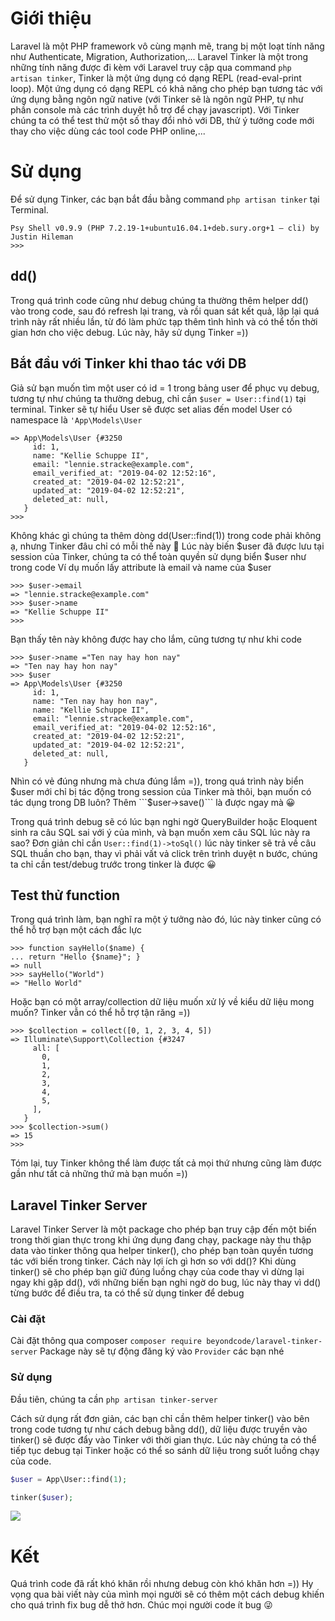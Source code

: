 # Giới thiệu
Laravel là một PHP framework vô cùng mạnh mẽ, trang bị một loạt tính năng như Authenticate, Migration, Authorization,... Laravel Tinker là một trong những tính năng được đi kèm với Laravel truy cập qua command ```php artisan tinker```, Tinker là một ứng dụng có dạng  REPL (read-eval-print loop). Một ứng dụng có dạng REPL có khả năng cho phép bạn tương tác với ứng dụng bằng ngôn ngữ native (với Tinker sẽ là ngôn ngữ PHP, tự như phần console mà các trình duyệt hỗ trợ để chạy javascript). Với Tinker chúng ta có thể test thử một số thay đổi nhỏ với DB, thử ý tưởng code mới thay cho việc dùng các tool code PHP online,...
# Sử dụng
Để sử dụng Tinker, các bạn bắt đầu bằng command ```php artisan tinker``` tại Terminal.
```
Psy Shell v0.9.9 (PHP 7.2.19-1+ubuntu16.04.1+deb.sury.org+1 — cli) by Justin Hileman
>>> 
```
## dd()
Trong quá trình code cũng như debug chúng ta thường thêm helper dd() vào trong code, sau đó refresh lại trang, và rồi quan sát kết quả, lặp lại quá trình này rất nhiều lần, từ đó làm phức tạp thêm tình hình và có thể tốn thời gian hơn cho việc debug. Lúc này, hãy sử dụng Tinker =))
## Bắt đầu với Tinker khi thao tác với DB
Giả sử bạn muốn tìm một user có id = 1 trong bảng user để phục vụ debug, tương tự như chúng ta thường debug, chỉ cần ```$user = User::find(1)``` tại terminal. Tinker sẽ tự hiểu User sẽ được set alias đến model User có namespace là ```'App\Models\User```
```
=> App\Models\User {#3250
     id: 1,
     name: "Kellie Schuppe II",
     email: "lennie.stracke@example.com",
     email_verified_at: "2019-04-02 12:52:16",
     created_at: "2019-04-02 12:52:21",
     updated_at: "2019-04-02 12:52:21",
     deleted_at: null,
   }
>>> 
```
Không khác gì chúng ta thêm dòng dd(User::find(1)) trong code phải không ạ, nhưng Tinker đâu chỉ có mỗi thế này :rofl:
Lúc này biến $user đã được lưu tại session của Tinker, chúng ta có thể toàn quyền sử dụng biển $user như trong code
Ví dụ muốn lấy attribute là email và name của $user 
```
>>> $user->email
=> "lennie.stracke@example.com"
>>> $user->name
=> "Kellie Schuppe II"
>>> 
```
Bạn thấy tên này không được hay cho lắm, cũng tương tự như khi code
```
>>> $user->name ="Ten nay hay hon nay"
=> "Ten nay hay hon nay"
>>> $user
=> App\Models\User {#3250
     id: 1,
     name: "Ten nay hay hon nay",
     name: "Kellie Schuppe II",
     email: "lennie.stracke@example.com",
     email_verified_at: "2019-04-02 12:52:16",
     created_at: "2019-04-02 12:52:21",
     updated_at: "2019-04-02 12:52:21",
     deleted_at: null,
   }
```
Nhìn có vẻ đúng nhưng mà chưa đúng lắm =)), trong quá trình này biển $user mới chỉ bị tác động trong session của Tinker mà thôi, bạn muốn có tác dụng trong DB luôn? Thêm ```$user->save()``` là được ngay mà :grinning:

Trong quá trình debug sẽ có lúc bạn nghi ngờ QueryBuilder hoặc Eloquent sinh ra câu SQL sai với ý của mình, và bạn muốn xem câu SQL lúc này ra sao? Đơn giản chỉ cần ```User::find(1)->toSql()```  lúc này tinker sẽ trả về câu SQL thuần cho bạn, thay vì phải vất vả click trên trình duyệt n bước, chúng ta chỉ cần test/debug trước trong tinker là được :grinning:
## Test thử function
Trong quá trình làm, bạn nghĩ ra một ý tưởng nào đó, lúc này tinker cũng có thể hỗ trợ bạn một cách đắc lực
```
>>> function sayHello($name) {
... return "Hello {$name}"; }
=> null
>>> sayHello("World")
=> "Hello World"
```
Hoặc bạn có một array/collection dữ liệu muốn xử lý về kiểu dữ liệu mong muốn? Tinker vẫn có thể hỗ trợ tận răng =))
```
>>> $collection = collect([0, 1, 2, 3, 4, 5])
=> Illuminate\Support\Collection {#3247
     all: [
       0,
       1,
       2,
       3,
       4,
       5,
     ],
   }
>>> $collection->sum()
=> 15
>>> 
```
Tóm lại, tuy Tinker không thể làm được tất cả mọi thứ nhưng cũng làm được gần như tất cả những thứ mà bạn muốn =))
## Laravel Tinker Server 
Laravel Tinker Server là một package cho phép bạn truy cập đến một biến trong thời gian thực trong khi ứng dụng đang chạy, package này thu thập data vào tinker thông qua helper tinker(), cho phép bạn toàn quyền tương tác với biến trong tinker. Cách này lợi ích gì hơn so với dd()?
Khi dùng tinker() sẽ cho phép bạn giữ đúng luồng chạy của code thay vì dừng lại ngay khi gặp dd(), với những biến bạn nghi ngờ do bug, lúc này thay vì dd() từng bước để điều tra, ta có thể sử dụng tinker để debug
### Cài đặt
Cài đặt thông qua composer 
```composer require beyondcode/laravel-tinker-server```
Package này sẽ tự động đăng ký vào ```Provider``` các bạn nhé
### Sử dụng
Đầu tiên, chúng ta cần 
```php artisan tinker-server```

Cách sử dụng rất đơn giản, các bạn chỉ cần thêm helper tinker() vào bên trong code tương tự như cách debug bằng dd(), dữ liệu được truyền vào tinker() sẽ được đẩy vào Tinker với thời gian thực. Lúc này chúng ta có thể tiếp tục debug tại Tinker hoặc có thể so sánh dữ liệu trong suốt luồng chạy của code.
```php
$user = App\User::find(1);

tinker($user);
```

![](https://images.viblo.asia/724d76f5-e6d9-41d3-a992-23368c5095dc.gif)
# Kết
Quá trình code đã rất khó khăn rồi nhưng debug còn khó khăn hơn =))
Hy vọng qua bài viết này của mình mọi người sẽ có thêm một cách debug khiến cho quá trình fix bug dễ thở hơn.
Chúc mọi người code ít bug :stuck_out_tongue_winking_eye:
